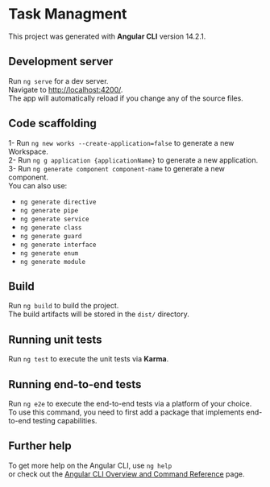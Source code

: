 # Task Managment

This project was generated with **Angular CLI** version 14.2.1.

## Development server

Run `ng serve` for a dev server.  
Navigate to [http://localhost:4200/](http://localhost:4200/).  
The app will automatically reload if you change any of the source files.

## Code scaffolding
1- Run `ng new works --create-application=false` to generate a new Workspace.  
2- Run `ng g application {applicationName}` to generate a new application.  
3- Run `ng generate component component-name` to generate a new component.  
You can also use:

- `ng generate directive`
- `ng generate pipe`
- `ng generate service`
- `ng generate class`
- `ng generate guard`
- `ng generate interface`
- `ng generate enum`
- `ng generate module`

## Build

Run `ng build` to build the project.  
The build artifacts will be stored in the `dist/` directory.

## Running unit tests

Run `ng test` to execute the unit tests via **Karma**.

## Running end-to-end tests

Run `ng e2e` to execute the end-to-end tests via a platform of your choice.  
To use this command, you need to first add a package that implements end-to-end testing capabilities.

## Further help

To get more help on the Angular CLI, use `ng help`  
or check out the [Angular CLI Overview and Command Reference](https://angular.io/cli) page.
